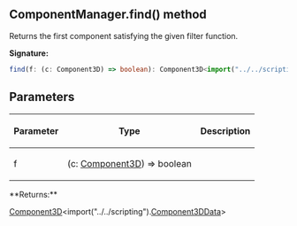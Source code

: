
## ComponentManager.find() method

Returns the first component satisfying the given filter function.

**Signature:**

```typescript
find(f: (c: Component3D) => boolean): Component3D<import("../../scripting").Component3DData>;
```

## Parameters

<table><thead><tr><th>

Parameter


</th><th>

Type


</th><th>

Description


</th></tr></thead>
<tbody><tr><td>

f


</td><td>

(c: [Component3D](/reference/component3d.md)<!-- -->) =&gt; boolean


</td><td>


</td></tr>
</tbody></table>
**Returns:**

[Component3D](/reference/component3d.md)<!-- -->&lt;import("../../scripting").[Component3DData](/reference/component3ddata.md)<!-- -->&gt;

